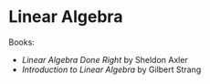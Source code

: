 # Linear Algebra

Books:
- *Linear Algebra Done Right* by Sheldon Axler
- *Introduction to Linear Algebra* by Gilbert Strang